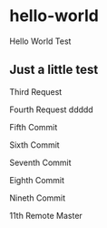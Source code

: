 # hello-world
Hello World Test

## Just a little test

Third Request

Fourth Request ddddd

Fifth Commit

Sixth Commit

Seventh Commit

Eighth Commit

Nineth Commit

11th Remote Master